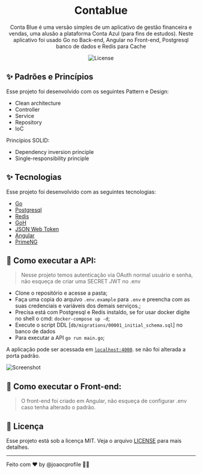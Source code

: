 <h1 align="center">Contablue</h1>
<p align="center">
Conta Blue é uma versão simples de um aplicativo de gestão financeira e vendas, uma alusão a plataforma Conta Azul (para fins de estudos). Neste aplicativo foi usado Go no Back-end, Angular no Front-end, Postgresql banco de dados e Redis para Cache
</p>

<p align="center">
  <img alt="License" src="https://img.shields.io/static/v1?label=license&message=MIT&color=8257E5&labelColor=000000">
</p>

## ✨ Padrões e Princípios

Esse projeto foi desenvolvido com os seguintes Pattern e Design:

- Clean architecture
- Controller
- Service
- Repository
- IoC

Princípios SOLID:

- Dependency inversion principle
- Single-responsibility principle

## ✨ Tecnologias

Esse projeto foi desenvolvido com as seguintes tecnologias:

- [Go](https://go.dev/)
- [Postgresql](https://www.postgresql.org/docs/)
- [Redis](https://www.postgresql.org/docs/)
- [GoH](https://github.com/joaocprofile/goh)
- [JSON Web Token](https://jwt.io/)
- [Angular](https://angular.io/)
- [PrimeNG](https://www.primefaces.org/primeng/)

## 🚀 Como executar a API:

> Nesse projeto temos autenticação via OAuth normal usuário e senha, não esqueça de criar uma SECRET JWT no .env

- Clone o repositório e acesse a pasta;
- Faça uma copia do arquivo `.env.example` para `.env` e preencha com as suas credenciais e variáveis dos demais serviços.;
- Precisa está com Postgresql e Redis instaldo, se for usar docker digite no shell o cmd:
  `docker-compose up -d`;
- Execute o script DDL [`db/migrations/00001_initial_schema.sql`] no banco de dados
- Para executar a API `go run main.go`;

A aplicação pode ser acessada em [`localhost:4000`](http://localhost:4000/). se não foi alterada a porta padrão.

![Screenshot](gohrunning.jpg)

## 🚀 Como executar o Front-end:

> O front-end foi criado em Angular, não esqueça de configurar .env caso tenha alterado o padrão.

## 📄 Licença

Esse projeto está sob a licença MIT. Veja o arquivo [LICENSE](LICENSE) para mais detalhes.

---

Feito com ♥ by @joaocprofile 👋🏻 &nbsp;
